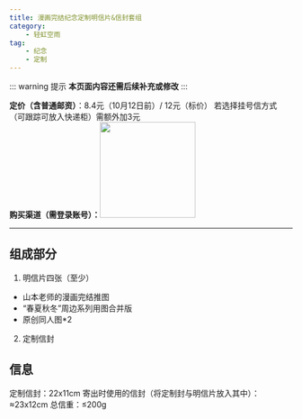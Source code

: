 ```yaml
---
title: 漫画完结纪念定制明信片&信封套组
category: 
    - 轻虹空雨
tag:
    - 纪念
    - 定制
---
```

::: warning 提示
**本页面内容还需后续补充或修改**
:::

**定价（含普通邮资）**：8.4元（10月12日前）/ 12元（标价）
若选择挂号信方式（可跟踪可放入快递柜）需额外加3元   
**购买渠道（需登录账号）：**<a href="https://afdian.net/order/create?product_type=1&plan_id=68f8207c3c0311eea8a75254001e7c00&sku=%5B%7B%22sku_id%22%3A%2268fb3cb23c0311ee8aab5254001e7c00%22,%22count%22%3A1%7D%5D&is_pimo_kugu_ex=1"><img width="170" src="https://pic1.afdiancdn.com/static/img/welcome/button-sponsorme.jpg" alt=""></a>

---
## 组成部分
 1. 明信片四张（至少）
   - 山本老师的漫画完结推图
   - “春夏秋冬”周边系列用图合并版
   - 原创同人图*2
 2. 定制信封

## 信息
定制信封：22x11cm
寄出时使用的信封（将定制封与明信片放入其中）：≈23x12cm
总信重：≤200g